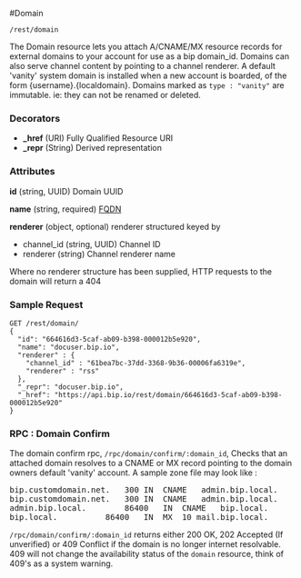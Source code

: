 #Domain

`/rest/domain`

The Domain resource lets you attach A/CNAME/MX resource records for external domains to your account for use as a bip domain_id. Domains can also serve channel content by pointing to a channel renderer.  A default 'vanity' system domain is installed when a new account is  boarded, of the form {username}.{localdomain}.  Domains marked as `type : "vanity"` are immutable. ie: they can not  be renamed or deleted.

### Decorators

 * **_href** (URI) Fully Qualified Resource URI
 * **_repr**  (String) Derived representation

### Attributes

**id** (string, UUID) Domain UUID

**name** (string, required) [FQDN](http://en.wikipedia.org/wiki/Fully_qualified_domain_name)

**renderer** (object, optional) renderer structured keyed by
* channel_id (string, UUID) Channel ID
* renderer (string) Channel renderer name

Where no renderer structure has been supplied, HTTP requests to the domain will return a 404

### Sample Request
```
GET /rest/domain/
{
  "id": "664616d3-5caf-ab09-b398-000012b5e920",
  "name": "docuser.bip.io",
  "renderer" : {
    "channel_id" : "61bea7bc-37dd-3368-9b36-00006fa6319e",
    "renderer" : "rss"
  },
  "_repr": "docuser.bip.io",
  "_href": "https://api.bip.io/rest/domain/664616d3-5caf-ab09-b398-000012b5e920"
}
```

### RPC : Domain Confirm

The domain confirm rpc, `/rpc/domain/confirm/:domain_id`, Checks that an attached domain resolves to a CNAME or MX record pointing to the domain owners default 'vanity' account.  A sample zone file may look like :

<pre>
bip.customdomain.net.	300	IN	CNAME	admin.bip.local.
bip.customdomain.net.	300	IN	CNAME	admin.bip.local.
admin.bip.local.		86400	IN	CNAME	bip.local.
bip.local.			86400	IN	MX	10 mail.bip.local.
</pre>

`/rpc/domain/confirm/:domain_id` returns either 200 OK, 202 Accepted (If unverified) or 409 Conflict if the domain is no longer internet resolvable.  409 will not change the availability status of the `domain` resource, think of 409's as a system warning.



